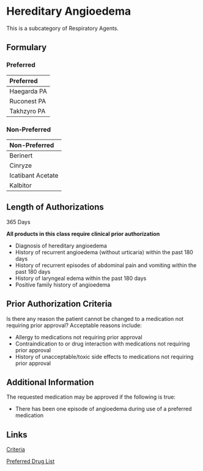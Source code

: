 # Hereditary Angioedema

This is a subcategory of Respiratory Agents.

## Formulary

### Preferred

| Preferred   |
| :---------- |
| Haegarda PA |
| Ruconest PA |
| Takhzyro PA |

### Non-Preferred

| Non-Preferred     |
| :---------------- |
| Berinert          |
| Cinryze           |
| Icatibant Acetate |
| Kalbitor          |

## Length of Authorizations

365 Days

**All products in this class require clinical prior authorization**

-   Diagnosis of hereditary angioedema
-   History of recurrent angioedema (without urticaria) within the past 180 days
-   History of recurrent episodes of abdominal pain and vomiting within the past 180 days
-   History of laryngeal edema within the past 180 days
-   Positive family history of angioedema

## Prior Authorization Criteria

Is there any reason the patient cannot be changed to a medication not requiring prior approval? Acceptable reasons include:

-   Allergy to medications not requiring prior approval
-   Contraindication to or drug interaction with medications not requiring prior approval
-   History of unacceptable/toxic side effects to medications not requiring prior approval

## Additional Information

The requested medication may be approved if the following is true:

-   There has been one episode of angioedema during use of a preferred medication

## Links

[Criteria](https://pharmacy.medicaid.ohio.gov/sites/default/files/20221001_UPDL_Criteria_APPROVED.pdf#page=92)

[Preferred Drug List](https://pharmacy.medicaid.ohio.gov/sites/default/files/20221001_UPDL_APPROVED_.pdf#page=30)
